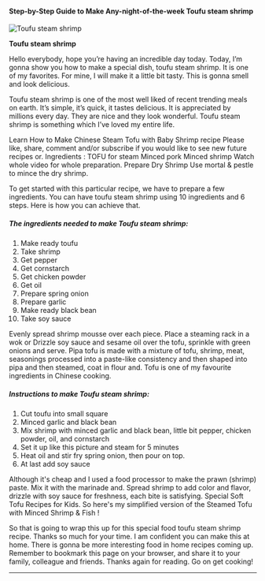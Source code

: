             

#### Step-by-Step Guide to Make Any-night-of-the-week Toufu steam shrimp

![Toufu steam shrimp](https://img-global.cpcdn.com/recipes/a4e69ba363505526/751x532cq70/toufu-steam-shrimp-recipe-main-photo.jpg)

**Toufu steam shrimp**

Hello everybody, hope you’re having an incredible day today. Today, I’m gonna show you how to make a special dish, toufu steam shrimp. It is one of my favorites. For mine, I will make it a little bit tasty. This is gonna smell and look delicious.

Toufu steam shrimp is one of the most well liked of recent trending meals on earth. It’s simple, it’s quick, it tastes delicious. It is appreciated by millions every day. They are nice and they look wonderful. Toufu steam shrimp is something which I’ve loved my entire life.

Learn How to Make Chinese Steam Tofu with Baby Shrimp recipe Please like, share, comment and/or subscribe if you would like to see new future recipes or. Ingredients : TOFU for steam Minced pork Minced shrimp Watch whole video for whole preparation. Prepare Dry Shrimp Use mortal & pestle to mince the dry shrimp.

To get started with this particular recipe, we have to prepare a few ingredients. You can have toufu steam shrimp using 10 ingredients and 6 steps. Here is how you can achieve that.

##### The ingredients needed to make Toufu steam shrimp:

1.  Make ready toufu
2.  Take shrimp
3.  Get pepper
4.  Get cornstarch
5.  Get chicken powder
6.  Get oil
7.  Prepare spring onion
8.  Prepare garlic
9.  Make ready black bean
10.  Take soy sauce

Evenly spread shrimp mousse over each piece. Place a steaming rack in a wok or Drizzle soy sauce and sesame oil over the tofu, sprinkle with green onions and serve. Pipa tofu is made with a mixture of tofu, shrimp, meat, seasonings processed into a paste-like consistency and then shaped into pipa and then steamed, coat in flour and. Tofu is one of my favourite ingredients in Chinese cooking.

##### Instructions to make Toufu steam shrimp:

1.  Cut toufu into small square
2.  Minced garlic and black bean
3.  Mix shrimp with minced garlic and black bean, little bit pepper, chicken powder, oil, and cornstarch
4.  Set it up like this picture and steam for 5 minutes
5.  Heat oil and stir fry spring onion, then pour on top.
6.  At last add soy sauce

Although it's cheap and I used a food processor to make the prawn (shrimp) paste. Mix it with the marinade and. Spread shrimp to add color and flavor, drizzle with soy sauce for freshness, each bite is satisfying. Special Soft Tofu Recipes for Kids. So here's my simplified version of the Steamed Tofu with Minced Shrimp & Fish !

So that is going to wrap this up for this special food toufu steam shrimp recipe. Thanks so much for your time. I am confident you can make this at home. There is gonna be more interesting food in home recipes coming up. Remember to bookmark this page on your browser, and share it to your family, colleague and friends. Thanks again for reading. Go on get cooking!

* * *